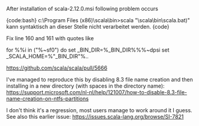 After installation of scala-2.12.0.msi following problem occurs

{code:bash}
c:\Program Files (x86)\scala\bin>scala
"\scala\bin\scala.bat)" kann syntaktisch an dieser Stelle nicht verarbeitet werden.
{code}

Fix line 160 and 161 with quotes like

  for %%i in ("%~sf0") do set _BIN_DIR=%_BIN_DIR%%%~dpsi
  set _SCALA_HOME=%"_BIN_DIR"%..

https://github.com/scala/scala/pull/5666

I've managed to reproduce this by disabling 8.3 file name creation and then installing in a new directory (with spaces in the directory name):
https://support.microsoft.com/nl-nl/help/121007/how-to-disable-8.3-file-name-creation-on-ntfs-partitions

I don't think it's a regression, most users manage to work around it I guess.
See also this earlier issue:
https://issues.scala-lang.org/browse/SI-7821
